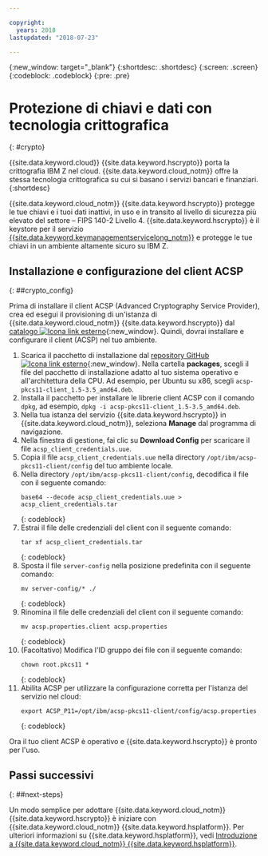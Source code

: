```yaml
---

copyright:
  years: 2018
lastupdated: "2018-07-23"

---
```

{:new_window: target="_blank"}
{:shortdesc: .shortdesc}
{:screen: .screen}
{:codeblock: .codeblock}
{:pre: .pre}

# Protezione di chiavi e dati con tecnologia crittografica
{: #crypto}

{{site.data.keyword.cloud}} {{site.data.keyword.hscrypto}} porta la crittografia IBM Z nel cloud. {{site.data.keyword.cloud_notm}} offre la stessa tecnologia crittografica su cui si basano i servizi bancari e finanziari.
{:shortdesc}

{{site.data.keyword.cloud_notm}} {{site.data.keyword.hscrypto}} protegge le tue chiavi e i tuoi dati inattivi, in uso e in transito al livello di sicurezza più elevato del settore – FIPS 140-2 Livello 4. {{site.data.keyword.hscrypto}} è il keystore per il servizio [{{site.data.keyword.keymanagementservicelong_notm}}](/docs/services/hs-crypto/index.html) e protegge le tue chiavi in un ambiente altamente sicuro su IBM Z.

## Installazione e configurazione del client ACSP
{: ##crypto_config}

Prima di installare il client ACSP (Advanced Cryptography Service Provider), crea ed esegui il provisioning di un'istanza di {{site.data.keyword.cloud_notm}} {{site.data.keyword.hscrypto}} dal [catalogo ![Icona link esterno](../../icons/launch-glyph.svg "Icona link esterno")](https://console.bluemix.net/catalog/services/hyper-protect-crypto-services){:new_window}. Quindi, dovrai installare e configurare il client (ACSP) nel tuo ambiente.

1. Scarica il pacchetto di installazione dal [repository GitHub ![Icona link esterno](../../icons/launch-glyph.svg "Icona link esterno")](https://github.com/ibm-developer/ibm-cloud-hyperprotectcrypto){:new_window}. Nella cartella **packages**, scegli il file del pacchetto di installazione adatto al tuo sistema operativo e all'architettura della CPU. Ad esempio, per Ubuntu su x86, scegli `acsp-pkcs11-client_1.5-3.5_amd64.deb`.
2. Installa il pacchetto per installare le librerie client ACSP con il comando `dpkg`, ad esempio, `dpkg -i acsp-pkcs11-client_1.5-3.5_amd64.deb`.
3. Nella tua istanza del servizio {{site.data.keyword.hscrypto}} in {{site.data.keyword.cloud_notm}}, seleziona **Manage** dal programma di navigazione.
4. Nella finestra di gestione, fai clic su **Download Config** per scaricare il file `acsp_client_credentials.uue`.
5. Copia il file `acsp_client_credentials.uue` nella directory `/opt/ibm/acsp-pkcs11-client/config` del tuo ambiente locale.
6. Nella directory `/opt/ibm/acsp-pkcs11-client/config`, decodifica il file con il seguente comando:
   ```
   base64 --decode acsp_client_credentials.uue > acsp_client_credentials.tar
   ```
   {: codeblock}
7. Estrai il file delle credenziali del client con il seguente comando:
   ```
   tar xf acsp_client_credentials.tar
   ```
   {: codeblock}
8. Sposta il file `server-config` nella posizione predefinita con il seguente comando:
   ```
   mv server-config/* ./
   ```
   {: codeblock}
9. Rinomina il file delle credenziali del client con il seguente comando:
   ```
   mv acsp.properties.client acsp.properties
   ```
   {: codeblock}
10. (Facoltativo) Modifica l'ID gruppo dei file con il seguente comando:
    ```
    chown root.pkcs11 *
    ```
    {: codeblock}
11. Abilita ACSP per utilizzare la configurazione corretta per l'istanza del servizio nel cloud:
    ```
    export ACSP_P11=/opt/ibm/acsp-pkcs11-client/config/acsp.properties
    ```
    {: codeblock}

Ora il tuo client ACSP è operativo e {{site.data.keyword.hscrypto}} è pronto per l'uso.

## Passi successivi
{: ##next-steps}

Un modo semplice per adottare {{site.data.keyword.cloud_notm}} {{site.data.keyword.hscrypto}} è iniziare con {{site.data.keyword.cloud_notm}} {{site.data.keyword.hsplatform}}. Per ulteriori informazioni su {{site.data.keyword.hsplatform}}, vedi [Introduzione a {{site.data.keyword.cloud_notm}} {{site.data.keyword.hsplatform}}](/docs/services/hypersecure-platform/index.html).
